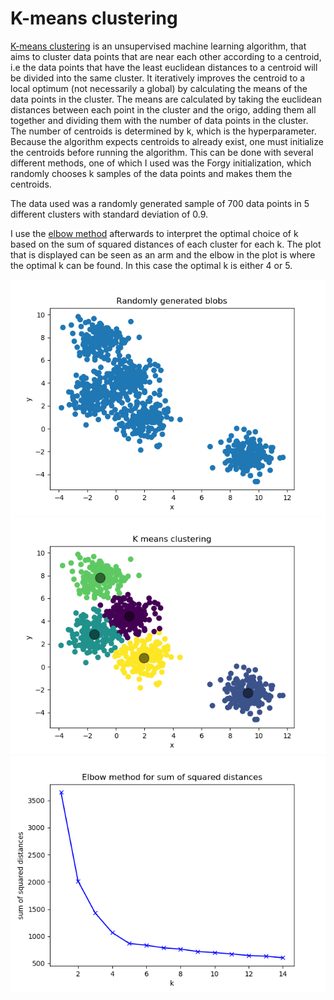 # K-means clustering
[K-means clustering](https://en.wikipedia.org/wiki/K-means_clustering) is an unsupervised machine learning algorithm, that aims to cluster data points that are near each other 
according to a centroid, i.e the data points that have the least euclidean distances to a centroid will be divided into the same cluster. 
It iteratively improves the centroid to a local optimum (not necessarily a global) by calculating the means of the data points in the cluster. 
The means are calculated by taking the euclidean distances between each point in the cluster and the origo, adding them all together and dividing them with the number of data points
in the cluster. The number of centroids is determined by k, which is the hyperparameter.
Because the algorithm expects centroids to already exist, one must initialize the centroids before running the algorithm. This can be done
with several different methods, one of which I used was the Forgy initialization, which randomly chooses k samples of the data points and makes
them the centroids.

The data used was a randomly generated sample of 700 data points in 5 different clusters with standard deviation of 0.9.

I use the [elbow method](https://en.wikipedia.org/wiki/Elbow_method_\(clustering\)) afterwards to interpret the optimal choice of k based on the sum of squared distances of each cluster for each k.
The plot that is displayed can be seen as an arm and the elbow in the plot is where the optimal k can be found. In this case the optimal k is either 4 or 5.

![Data generated in blobs](blobs.png)
![Clustered data](clusters.png)
![elbow](elbow.png)
